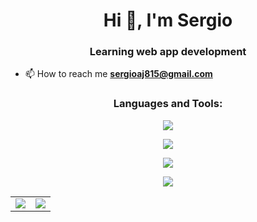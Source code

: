 <h1 align="center">Hi 👋, I'm Sergio</h1>
<h3 align="center">Learning web app development</h3>


- 📫 How to reach me **sergioaj815@gmail.com**


<h3 align="center">Languages and Tools:</h3>
<p align="center">
  <a href="https://skillicons.dev">
    <!-- Diseño -->
    <img src="https://skillicons.dev/icons?i=figma,ai,ps" />    
  </a>
</p>
<p align="center">
  <a href="https://skillicons.dev">
    <!-- Desarrollo Frontend -->
    <img src="https://skillicons.dev/icons?i=html,css,js,sass,angular,bootstrap" />
  </a>
</p>
<p align="center">
  <a href="https://skillicons.dev">
    <!-- Desarrollo Backend -->
    <img src="https://skillicons.dev/icons?i=php,java,laravel,spring,mongodb,mysql" />
  </a>
</p>
<p align="center">
	<a href="https://skillicons.dev">
    <!-- Herramientas y Otros -->
    <img src="https://skillicons.dev/icons?i=docker,vscode,eclipse,github,discord" />
  </a>
</p>
<table align="center" border="0">
	<tr>
		<td>
			<img src="https://github-readme-stats.vercel.app/api?username=arroyosergi3&show_icons=true&theme=cobalt&include_all_commits=true&count_private=true" />
		</td>
		<td>
			<img src="https://cosmo-github-readme-stats.vercel.app/api/top-langs/?username=arroyosergi3&theme=cobalt&show_icons=true&layout=compact&langs_count=8" />
		</td>
	</tr>
</table>
